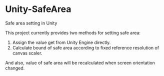 # Unity-SafeArea
 Safe area setting in Unity
 
This project currently provides two methods for setting safe area:
1. Assign the value get from Unity Engine directly.
2. Calculate bound of safe area according to fixed reference resolution of canvas scaler.

And also, 
value of safe area will be recalculated when screen orientation changed.

